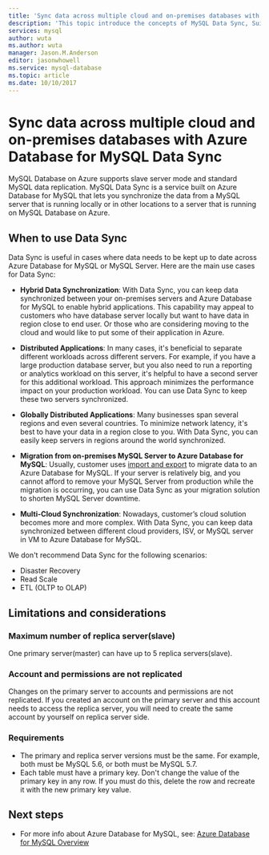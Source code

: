 ```yaml
---
title: 'Sync data across multiple cloud and on-premises databases with Azure Database for MySQL Data Sync | Microsoft Docs'
description: 'This topic introduce the concepts of MySQL Data Sync, Suitable scenarios, limitations, etc.'
services: mysql
author: wuta
ms.author: wuta
manager: Jason.M.Anderson
editor: jasonwhowell
ms.service: mysql-database
ms.topic: article
ms.date: 10/10/2017
---
```

# Sync data across multiple cloud and on-premises databases with Azure Database for MySQL Data Sync 
MySQL Database on Azure supports slave server mode and standard MySQL data replication. MySQL Data Sync is a service built on Azure Database for MySQL that lets you synchronize the data from a MySQL server that is running locally or in other locations to a server that is running on MySQL Database on Azure.

## When to use Data Sync 
Data Sync is useful in cases where data needs to be kept up to date across Azure Database for MySQL or MySQL Server. Here are the main use cases for Data Sync:

- **Hybrid Data Synchronization**: With Data Sync, you can keep data synchronized between your on-premises servers and Azure Database for MySQL to enable hybrid applications. This capability may appeal to customers who have database server locally but want to have data in region close to end user. Or those who are considering moving to the cloud and would like to put some of their application in Azure. 

- **Distributed Applications**: In many cases, it's beneficial to separate different workloads across different servers. For example, if you have a large production database server, but you also need to run a reporting or analytics workload on this server, it's helpful to have a second server for this additional workload. This approach minimizes the performance impact on your production workload. You can use Data Sync to keep these two servers synchronized. 

- **Globally Distributed Applications**: Many businesses span several regions and even several countries. To minimize network latency, it's best to have your data in a region close to you. With Data Sync, you can easily keep servers in regions around the world synchronized. 

- **Migration from on-premises MySQL Server to Azure Database for MySQL**: Usually, customer uses [import and export](./concepts-migrate-import-export.md) to migrate data to an Azure Database for MySQL. If your server is relatively big, and you cannot afford to remove your MySQL Server from production while the migration is occurring, you can use Data Sync as your migration solution to shorten MySQL Server downtime. 

- **Multi-Cloud Synchronization**: Nowadays, customer’s cloud solution becomes more and more complex. With Data Sync, you can keep data synchronized between different cloud providers, ISV, or MySQL server in VM to Azure Database for MySQL.  

We don't recommend Data Sync for the following scenarios: 

- Disaster Recovery 
- Read Scale 
- ETL (OLTP to OLAP) 

## Limitations and considerations 

### Maximum number of replica server(slave) 
One primary server(master) can have up to 5 replica servers(slave).   

### Account and permissions are not replicated 
Changes on the primary server to accounts and permissions are not replicated. If you created an account on the primary server and this account needs to access the replica server, you will need to create the same account by yourself on replica server side. 

### Requirements 
- The primary and replica server versions must be the same. For example, both must be MySQL 5.6, or both must be MySQL 5.7. 
- Each table must have a primary key. Don't change the value of the primary key in any row. If you must do this, delete the row and recreate it with the new primary key value.  

## Next steps
- For more info about Azure Database for MySQL, see: [Azure Database for MySQL Overview](./overview.md)
